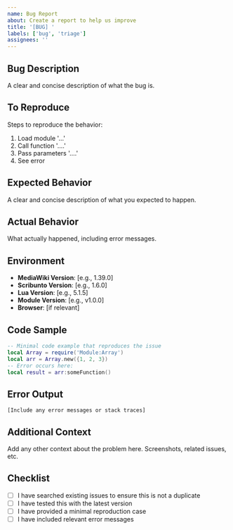```yaml
---
name: Bug Report
about: Create a report to help us improve
title: '[BUG] '
labels: ['bug', 'triage']
assignees: ''
---
```


## Bug Description

A clear and concise description of what the bug is.

## To Reproduce

Steps to reproduce the behavior:

1. Load module '...'
2. Call function '....'
3. Pass parameters '....'
4. See error

## Expected Behavior

A clear and concise description of what you expected to happen.

## Actual Behavior

What actually happened, including error messages.

## Environment

- **MediaWiki Version**: [e.g., 1.39.0]
- **Scribunto Version**: [e.g., 1.6.0]
- **Lua Version**: [e.g., 5.1.5]
- **Module Version**: [e.g., v1.0.0]
- **Browser**: [if relevant]

## Code Sample

```lua
-- Minimal code example that reproduces the issue
local Array = require('Module:Array')
local arr = Array.new({1, 2, 3})
-- Error occurs here:
local result = arr:someFunction()
```

## Error Output

```
[Include any error messages or stack traces]
```

## Additional Context

Add any other context about the problem here. Screenshots, related issues, etc.

## Checklist

- [ ] I have searched existing issues to ensure this is not a duplicate
- [ ] I have tested this with the latest version
- [ ] I have provided a minimal reproduction case
- [ ] I have included relevant error messages
